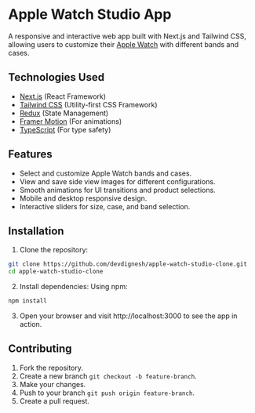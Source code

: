 # Apple Watch Studio App
A responsive and interactive web app built with Next.js and Tailwind CSS, allowing users to customize their [Apple Watch](https://www.apple.com/shop/studio/apple-watch) with different bands and cases.

## Technologies Used
- [Next.js](https://nextjs.org/) (React Framework)
- [Tailwind CSS](https://tailwindcss.com/) (Utility-first CSS Framework)
- [Redux](https://redux-toolkit.js.org/) (State Management)
- [Framer Motion](https://motion.dev/) (For animations)
- [TypeScript](https://www.typescriptlang.org/) (For type safety)

## Features
- Select and customize Apple Watch bands and cases.
- View and save side view images for different configurations.
- Smooth animations for UI transitions and product selections.
- Mobile and desktop responsive design.
- Interactive sliders for size, case, and band selection.
  
## Installation
1. Clone the repository:

````bash
git clone https://github.com/devdignesh/apple-watch-studio-clone.git
cd apple-watch-studio-clone
````

2. Install dependencies: Using npm:

```bash
npm install

```

3. Open your browser and visit http://localhost:3000 to see the app in action.

## Contributing
1. Fork the repository.
2. Create a new branch ``git checkout -b feature-branch``.
3. Make your changes.
4. Push to your branch ``git push origin feature-branch``.
5. Create a pull request.
 

